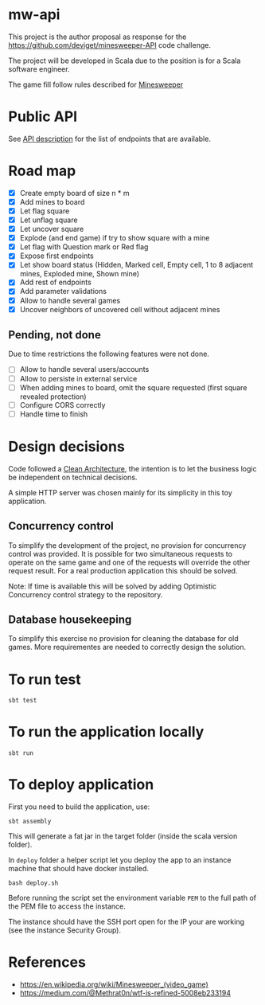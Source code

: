 # mw-api

This project is the author proposal as response for the https://github.com/deviget/minesweeper-API 
code challenge.

The project will be developed in Scala due to the position is for a Scala software engineer.

The game fill follow rules described for [Minesweeper](https://en.wikipedia.org/wiki/Minesweeper_(video_game))

# Public API

See [API description](src/main/resources/swagger.yaml) for the list of endpoints that are available. 

# Road map

* [x] Create empty board of size n * m
* [x] Add mines to board
* [x] Let flag square
* [x] Let unflag square
* [x] Let uncover square 
* [x] Explode (and end game) if try to show square with a mine
* [x] Let flag with Question mark or Red flag
* [x] Expose first endpoints
* [x] Let show board status (Hidden, Marked cell, Empty cell, 1 to 8 adjacent mines, Exploded mine, Shown mine)
* [X] Add rest of endpoints
* [X] Add parameter validations
* [X] Allow to handle several games
* [X] Uncover neighbors of uncovered cell without adjacent mines 

## Pending, not done

Due to time restrictions the following features were not done.

* [ ] Allow to handle several users/accounts
* [ ] Allow to persiste in external service
* [ ] When adding mines to board, omit the square requested (first square revealed protection)
* [ ] Configure CORS correctly
* [ ] Handle time to finish

# Design decisions

Code followed a [Clean Architecture](https://engineering.etermax.com/clean-microservice-architecture-in-practice-63051aeb016b),
the intention is to let the business logic be independent on technical decisions.
   
A simple HTTP server was chosen mainly for its simplicity in this toy application.

## Concurrency control

To simplify the development of the project, no provision for concurrency control was provided.
It is possible for two simultaneous requests to operate on the same game and one of the requests will override
the other request result. For a real production application this should be solved.

Note: If time is available this will be solved by adding Optimistic Concurrency control strategy to the repository.

## Database housekeeping

To simplify this exercise no provision for cleaning the database for old games. More requirementes are needed to
correctly design the solution.

# To run test

    sbt test

# To run the application locally

    sbt run
    
# To deploy application

First you need to build the application, use:

    sbt assembly

This will generate a fat jar in the target folder (inside the scala version folder).

In `deploy` folder a helper script let you deploy the app to an instance machine that should have docker installed.

    bash deploy.sh
    
Before running the script set the environment variable `PEM` to the full path of the PEM file to access the instance.

The instance should have the SSH port open for the IP your are working (see the instance Security Group). 

# References

* https://en.wikipedia.org/wiki/Minesweeper_(video_game)
* https://medium.com/@Methrat0n/wtf-is-refined-5008eb233194
